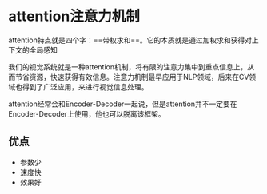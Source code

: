 # attention注意力机制
attention特点就是四个字：==带权求和==。它的本质就是通过加权求和获得对上下文的全局感知

我们的视觉系统就是一种attention机制，将有限的注意力集中到重点信息上，从而节省资源，快速获得有效信息。注意力机制最早应用于NLP领域，后来在CV领域也得到了广泛应用，来进行视觉信息处理。

attention经常会和Encoder-Decoder一起说，但是attention并不一定要在Encoder-Decoder上使用，他也可以脱离该框架。
<br>
## 优点
-  参数少
- 速度快
- 效果好

